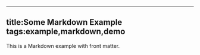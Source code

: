 ---
title:Some Markdown Example
tags:example,markdown,demo
----
This is a Markdown example with front matter.
